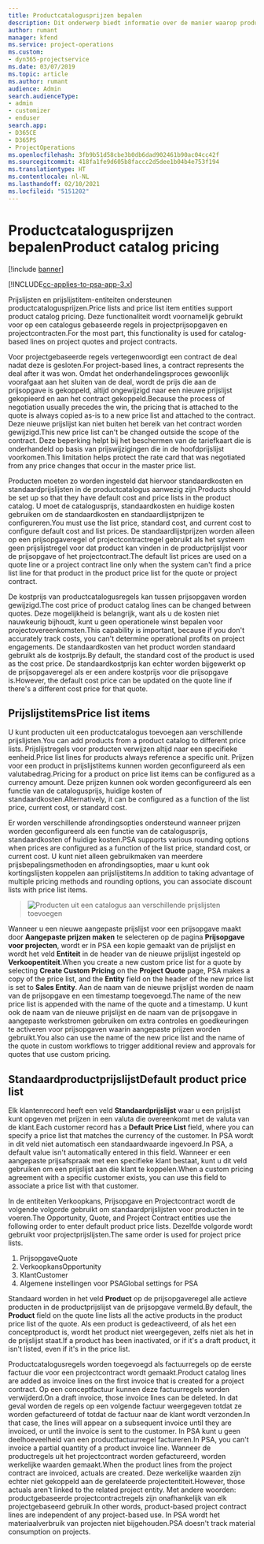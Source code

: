 ```yaml
---
title: Productcatalogusprijzen bepalen
description: Dit onderwerp biedt informatie over de manier waarop productcatalogusprijzen worden bepaald in Dynamics 365 Project Service Automation (PSA).
author: rumant
manager: kfend
ms.service: project-operations
ms.custom:
- dyn365-projectservice
ms.date: 03/07/2019
ms.topic: article
ms.author: rumant
audience: Admin
search.audienceType:
- admin
- customizer
- enduser
search.app:
- D365CE
- D365PS
- ProjectOperations
ms.openlocfilehash: 3fb9b51d58cbe3b0db6dad902461b90ac04cc42f
ms.sourcegitcommit: 418fa1fe9d605b8faccc2d5dee1b04b4e753f194
ms.translationtype: HT
ms.contentlocale: nl-NL
ms.lasthandoff: 02/10/2021
ms.locfileid: "5151202"
---
```

# <a name="product-catalog-pricing"></a><span data-ttu-id="5721c-103">Productcatalogusprijzen bepalen</span><span class="sxs-lookup"><span data-stu-id="5721c-103">Product catalog pricing</span></span> 

[!include [banner](../includes/psa-now-project-operations.md)]

[!INCLUDE[cc-applies-to-psa-app-3.x](../includes/cc-applies-to-psa-app-3x.md)]


<span data-ttu-id="5721c-104">Prijslijsten en prijslijstitem-entiteiten ondersteunen productcatalogusprijzen.</span><span class="sxs-lookup"><span data-stu-id="5721c-104">Price lists and price list item entities support product catalog pricing.</span></span> <span data-ttu-id="5721c-105">Deze functionaliteit wordt voornamelijk gebruikt voor op een catalogus gebaseerde regels in projectprijsopgaven en projectcontracten.</span><span class="sxs-lookup"><span data-stu-id="5721c-105">For the most part, this functionality is used for catalog-based lines on project quotes and project contracts.</span></span>

<span data-ttu-id="5721c-106">Voor projectgebaseerde regels vertegenwoordigt een contract de deal nadat deze is gesloten.</span><span class="sxs-lookup"><span data-stu-id="5721c-106">For project-based lines, a contract represents the deal after it was won.</span></span> <span data-ttu-id="5721c-107">Omdat het onderhandelingsproces gewoonlijk voorafgaat aan het sluiten van de deal, wordt de prijs die aan de prijsopgave is gekoppeld, altijd ongewijzigd naar een nieuwe prijslijst gekopieerd en aan het contract gekoppeld.</span><span class="sxs-lookup"><span data-stu-id="5721c-107">Because the process of negotiation usually precedes the win, the pricing that is attached to the quote is always copied as-is to a new price list and attached to the contract.</span></span> <span data-ttu-id="5721c-108">Deze nieuwe prijslijst kan niet buiten het bereik van het contract worden gewijzigd.</span><span class="sxs-lookup"><span data-stu-id="5721c-108">This new price list can't be changed outside the scope of the contract.</span></span> <span data-ttu-id="5721c-109">Deze beperking helpt bij het beschermen van de tariefkaart die is onderhandeld op basis van prijswijzigingen die in de hoofdprijslijst voorkomen.</span><span class="sxs-lookup"><span data-stu-id="5721c-109">This limitation helps protect the rate card that was negotiated from any price changes that occur in the master price list.</span></span>

<span data-ttu-id="5721c-110">Producten moeten zo worden ingesteld dat hiervoor standaardkosten en standaardprijslijsten in de productcatalogus aanwezig zijn.</span><span class="sxs-lookup"><span data-stu-id="5721c-110">Products should be set up so that they have default cost and price lists in the product catalog.</span></span> <span data-ttu-id="5721c-111">U moet de catalogusprijs, standaardkosten en huidige kosten gebruiken om de standaardkosten en standaardlijstprijzen te configureren.</span><span class="sxs-lookup"><span data-stu-id="5721c-111">You must use the list price, standard cost, and current cost to configure default cost and list prices.</span></span> <span data-ttu-id="5721c-112">De standaardlijstprijzen worden alleen op een prijsopgaveregel of projectcontractregel gebruikt als het systeem geen prijslijstregel voor dat product kan vinden in de productprijslijst voor de prijsopgave of het projectcontract.</span><span class="sxs-lookup"><span data-stu-id="5721c-112">The default list prices are used on a quote line or a project contract line only when the system can't find a price list line for that product in the product price list for the quote or project contract.</span></span>

<span data-ttu-id="5721c-113">De kostprijs van productcatalogusregels kan tussen prijsopgaven worden gewijzigd.</span><span class="sxs-lookup"><span data-stu-id="5721c-113">The cost price of product catalog lines can be changed between quotes.</span></span> <span data-ttu-id="5721c-114">Deze mogelijkheid is belangrijk, want als u de kosten niet nauwkeurig bijhoudt, kunt u geen operationele winst bepalen voor projectovereenkomsten.</span><span class="sxs-lookup"><span data-stu-id="5721c-114">This capability is important, because if you don't accurately track costs, you can't determine operational profits on project engagements.</span></span> <span data-ttu-id="5721c-115">De standaardkosten van het product worden standaard gebruikt als de kostprijs.</span><span class="sxs-lookup"><span data-stu-id="5721c-115">By default, the standard cost of the product is used as the cost price.</span></span> <span data-ttu-id="5721c-116">De standaardkostprijs kan echter worden bijgewerkt op de prijsopgaveregel als er een andere kostprijs voor die prijsopgave is.</span><span class="sxs-lookup"><span data-stu-id="5721c-116">However, the default cost price can be updated on the quote line if there's a different cost price for that quote.</span></span>

## <a name="price-list-items"></a><span data-ttu-id="5721c-117">Prijslijstitems</span><span class="sxs-lookup"><span data-stu-id="5721c-117">Price list items</span></span>

<span data-ttu-id="5721c-118">U kunt producten uit een productcatalogus toevoegen aan verschillende prijslijsten.</span><span class="sxs-lookup"><span data-stu-id="5721c-118">You can add products from a product catalog to different price lists.</span></span> <span data-ttu-id="5721c-119">Prijslijstregels voor producten verwijzen altijd naar een specifieke eenheid.</span><span class="sxs-lookup"><span data-stu-id="5721c-119">Price list lines for products always reference a specific unit.</span></span> <span data-ttu-id="5721c-120">Prijzen voor een product in prijslijstitems kunnen worden geconfigureerd als een valutabedrag.</span><span class="sxs-lookup"><span data-stu-id="5721c-120">Pricing for a product on price list items can be configured as a currency amount.</span></span> <span data-ttu-id="5721c-121">Deze prijzen kunnen ook worden geconfigureerd als een functie van de catalogusprijs, huidige kosten of standaardkosten.</span><span class="sxs-lookup"><span data-stu-id="5721c-121">Alternatively, it can be configured as a function of the list price, current cost, or standard cost.</span></span>

<span data-ttu-id="5721c-122">Er worden verschillende afrondingsopties ondersteund wanneer prijzen worden geconfigureerd als een functie van de catalogusprijs, standaardkosten of huidige kosten.</span><span class="sxs-lookup"><span data-stu-id="5721c-122">PSA supports various rounding options when prices are configured as a function of the list price, standard cost, or current cost.</span></span> <span data-ttu-id="5721c-123">U kunt niet alleen gebruikmaken van meerdere prijsbepalingsmethoden en afrondingsopties, maar u kunt ook kortingslijsten koppelen aan prijslijstitems.</span><span class="sxs-lookup"><span data-stu-id="5721c-123">In addition to taking advantage of multiple pricing methods and rounding options, you can associate discount lists with price list items.</span></span> 

> ![Producten uit een catalogus aan verschillende prijslijsten toevoegen](media/basic-guide-16.png)

<span data-ttu-id="5721c-125">Wanneer u een nieuwe aangepaste prijslijst voor een prijsopgave maakt door **Aangepaste prijzen maken** te selecteren op de pagina **Prijsopgave voor projecten**, wordt er in PSA een kopie gemaakt van de prijslijst en wordt het veld **Entiteit** in de header van de nieuwe prijslijst ingesteld op **Verkoopentiteit**.</span><span class="sxs-lookup"><span data-stu-id="5721c-125">When you create a new custom price list for a quote by selecting **Create Custom Pricing** on the **Project Quote** page, PSA makes a copy of the price list, and the **Entity** field on the header of the new price list is set to **Sales Entity**.</span></span> <span data-ttu-id="5721c-126">Aan de naam van de nieuwe prijslijst worden de naam van de prijsopgave en een timestamp toegevoegd.</span><span class="sxs-lookup"><span data-stu-id="5721c-126">The name of the new price list is appended with the name of the quote and a timestamp.</span></span> <span data-ttu-id="5721c-127">U kunt ook de naam van de nieuwe prijslijst en de naam van de prijsopgave in aangepaste werkstromen gebruiken om extra controles en goedkeuringen te activeren voor prijsopgaven waarin aangepaste prijzen worden gebruikt.</span><span class="sxs-lookup"><span data-stu-id="5721c-127">You also can use the name of the new price list and the name of the quote in custom workflows to trigger additional review and approvals for quotes that use custom pricing.</span></span>

 
## <a name="default-product-price-list"></a><span data-ttu-id="5721c-128">Standaardproductprijslijst</span><span class="sxs-lookup"><span data-stu-id="5721c-128">Default product price list</span></span>
<span data-ttu-id="5721c-129">Elk klantenrecord heeft een veld **Standaardprijslijst** waar u een prijslijst kunt opgeven met prijzen in een valuta die overeenkomt met de valuta van de klant.</span><span class="sxs-lookup"><span data-stu-id="5721c-129">Each customer record has a **Default Price List** field, where you can specify a price list that matches the currency of the customer.</span></span> <span data-ttu-id="5721c-130">In PSA wordt in dit veld niet automatisch een standaardwaarde ingevoerd.</span><span class="sxs-lookup"><span data-stu-id="5721c-130">In PSA, a default value isn't automatically entered in this field.</span></span> <span data-ttu-id="5721c-131">Wanneer er een aangepaste prijsafspraak met een specifieke klant bestaat, kunt u dit veld gebruiken om een prijslijst aan die klant te koppelen.</span><span class="sxs-lookup"><span data-stu-id="5721c-131">When a custom pricing agreement with a specific customer exists, you can use this field to associate a price list with that customer.</span></span>

<span data-ttu-id="5721c-132">In de entiteiten Verkoopkans, Prijsopgave en Projectcontract wordt de volgende volgorde gebruikt om standaardprijslijsten voor producten in te voeren.</span><span class="sxs-lookup"><span data-stu-id="5721c-132">The Opportunity, Quote, and Project Contract entities use the following order to enter default product price lists.</span></span> <span data-ttu-id="5721c-133">Dezelfde volgorde wordt gebruikt voor projectprijslijsten.</span><span class="sxs-lookup"><span data-stu-id="5721c-133">The same order is used for project price lists.</span></span>

1.  <span data-ttu-id="5721c-134">Prijsopgave</span><span class="sxs-lookup"><span data-stu-id="5721c-134">Quote</span></span>
2.  <span data-ttu-id="5721c-135">Verkoopkans</span><span class="sxs-lookup"><span data-stu-id="5721c-135">Opportunity</span></span>
3.  <span data-ttu-id="5721c-136">Klant</span><span class="sxs-lookup"><span data-stu-id="5721c-136">Customer</span></span>
4.  <span data-ttu-id="5721c-137">Algemene instellingen voor PSA</span><span class="sxs-lookup"><span data-stu-id="5721c-137">Global settings for PSA</span></span>

<span data-ttu-id="5721c-138">Standaard worden in het veld **Product** op de prijsopgaveregel alle actieve producten in de productprijslijst van de prijsopgave vermeld.</span><span class="sxs-lookup"><span data-stu-id="5721c-138">By default, the **Product** field on the quote line lists all the active products in the product price list of the quote.</span></span> <span data-ttu-id="5721c-139">Als een product is gedeactiveerd, of als het een conceptproduct is, wordt het product niet weergegeven, zelfs niet als het in de prijslijst staat.</span><span class="sxs-lookup"><span data-stu-id="5721c-139">If a product has been inactivated, or if it's a draft product, it isn't listed, even if it's in the price list.</span></span> 

<span data-ttu-id="5721c-140">Productcatalogusregels worden toegevoegd als factuurregels op de eerste factuur die voor een projectcontract wordt gemaakt.</span><span class="sxs-lookup"><span data-stu-id="5721c-140">Product catalog lines are added as invoice lines on the first invoice that is created for a project contract.</span></span> <span data-ttu-id="5721c-141">Op een conceptfactuur kunnen deze factuurregels worden verwijderd.</span><span class="sxs-lookup"><span data-stu-id="5721c-141">On a draft invoice, those invoice lines can be deleted.</span></span> <span data-ttu-id="5721c-142">In dat geval worden de regels op een volgende factuur weergegeven totdat ze worden gefactureerd of totdat de factuur naar de klant wordt verzonden.</span><span class="sxs-lookup"><span data-stu-id="5721c-142">In that case, the lines will appear on a subsequent invoice until they are invoiced, or until the invoice is sent to the customer.</span></span> <span data-ttu-id="5721c-143">In PSA kunt u geen deelhoeveelheid van een productfactuurregel factureren.</span><span class="sxs-lookup"><span data-stu-id="5721c-143">In PSA, you can't invoice a partial quantity of a product invoice line.</span></span> <span data-ttu-id="5721c-144">Wanneer de productregels uit het projectcontract worden gefactureerd, worden werkelijke waarden gemaakt.</span><span class="sxs-lookup"><span data-stu-id="5721c-144">When the product lines from the project contract are invoiced, actuals are created.</span></span> <span data-ttu-id="5721c-145">Deze werkelijke waarden zijn echter niet gekoppeld aan de gerelateerde projectentiteit.</span><span class="sxs-lookup"><span data-stu-id="5721c-145">However, those actuals aren't linked to the related project entity.</span></span> <span data-ttu-id="5721c-146">Met andere woorden: productgebaseerde projectcontractregels zijn onafhankelijk van elk projectgebaseerd gebruik.</span><span class="sxs-lookup"><span data-stu-id="5721c-146">In other words, product-based project contract lines are independent of any project-based use.</span></span> <span data-ttu-id="5721c-147">In PSA wordt het materiaalverbruik van projecten niet bijgehouden.</span><span class="sxs-lookup"><span data-stu-id="5721c-147">PSA doesn't track material consumption on projects.</span></span>
